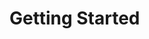 [//]: # "Title: Coordinates and Positions"
[//]: # "Weight: 5"
[//]: # "Forward: true"

# Getting Started

